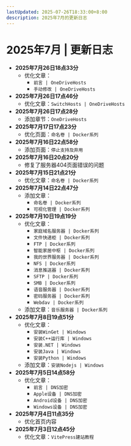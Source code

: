```yaml
---
lastUpdated: 2025-07-26T18:33:00+8:00
description: 2025年7月的更新日志
---
```


# 2025年7月 | 更新日志

- **2025年7月26日18点33分**
  - 优化文章：
    - `前言 | OneDriveHosts`
    - `手动修改 | OneDriveHosts`
- **2025年7月26日17点46分**
  - 优化文章：`SwitchHosts | OneDriveHosts`
- **2025年7月26日17点28分**
  - 添加章节：`OneDriveHosts`
- **2025年7月17日17点23分**
  - 优化页面：`命名卷 | Docker系列`
- **2025年7月16日22点58分**
  - 添加页面：`停止支持及弃用`
- **2025年7月16日20点20分**
  - 修复了服务器404页面错误的问题
- **2025年7月15日21点21分**
  - 优化文章：`命名卷 | Docker系列`
- **2025年7月14日22点47分**
  - 添加文章：
    - `命名卷 | Docker系列`
    - `可视化管理 | Docker系列`
- **2025年7月10日19点19分**
  - 优化文章：
    - `家庭域名服务器 | Docker系列`
    - `文件快递柜 | Docker系列`
    - `FTP | Docker系列`
    - `智能家居中枢 | Docker系列`
    - `我的世界服务器 | Docker系列`
    - `NFS | Docker系列`
    - `消息推送器 | Docker系列`
    - `SFTP | Docker系列`
    - `SMB | Docker系列`
    - `语音服务器 | Docker系列`
    - `密码服务器 | Docker系列`
    - `Webdav | Docker系列`
  - 添加文章：`音乐服务器 | Docker系列`
- **2025年7月8日19点51分**
  - 优化文章：
    - `安装WinGet | Windows`
    - `安装C++运行库 | Windows`
    - `安装.NET | Windows`
    - `安装Java | Windows`
    - `安装Python | Windows`
  - 添加文章：`安装Nodejs | Windows`
- **2025年7月5日14点58分**
  - 优化文章：
    - `前言 | DNS加密`
    - `Apple设备 | DNS加密`
    - `Android设备 | DNS加密`
    - `Windows设备 | DNS加密`
- **2025年7月4日11点35分**
  - 优化首页内容
- **2025年7月3日12点45分**
  - 优化文章：`VitePress建站教程`
